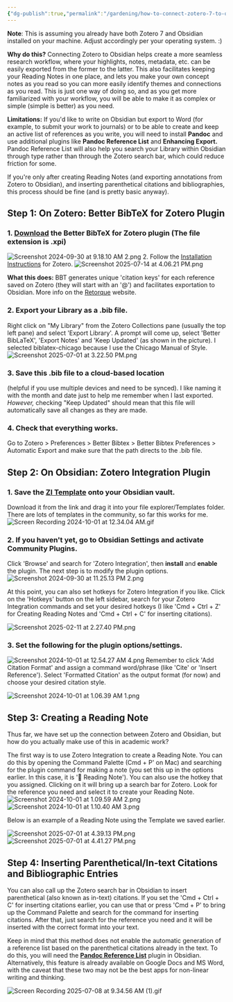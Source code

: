 ```yaml
---
{"dg-publish":true,"permalink":"/gardening/how-to-connect-zotero-7-to-obsidian-mac-os/","created":"2024-09-30T09:11:48.620+08:00","updated":"2025-07-14T16:06:39.804+08:00"}
---
```



**Note**: This is assuming you already have both Zotero 7 and Obsidian installed on your machine. Adjust accordingly per your operating system. :)

**Why do this?** Connecting Zotero to Obsidian helps create a more seamless research workflow, where your highlights, notes, metadata, etc. can be easily exported from the former to the latter. This also facilitates keeping your Reading Notes in one place, and lets you make your own concept notes as you read so you can more easily identify themes and connections as you read. This is just one way of doing so, and as you get more familiarized with your workflow, you will be able to make it as complex or simple (simple is better) as you need.

**Limitations:** If you'd like to write on Obsidian but export to Word (for example, to submit your work to journals) or to be able to create and keep an active list of references as you write, you will need to install **Pandoc** and use additional plugins like **Pandoc Reference List** and **Enhancing Export.** Pandoc Reference List will also help you search your Library within Obsidian through type rather than through the Zotero search bar, which could reduce friction for some. 

If you're only after creating Reading Notes (and exporting annotations from Zotero to Obsidian), and inserting parenthetical citations and bibliographies, this process should be fine (and is pretty basic anyway).

## Step 1: On Zotero: Better BibTeX for Zotero Plugin
### 1. [Download](https://github.com/retorquere/zotero-better-bibtex/releases/tag/v6.7.238) the Better BibTeX for Zotero plugin (The file extension is .xpi)
![Screenshot 2024-09-30 at 9.18.10 AM 2.png](/img/user/Extras/Screenshot%202024-09-30%20at%209.18.10%20AM%202.png)
2. Follow the [Installation Instructions](https://retorque.re/zotero-better-bibtex/installation/) for Zotero. 
![Screenshot 2025-07-14 at 4.06.21 PM.png](/img/user/Extras/Screenshot%202025-07-14%20at%204.06.21%20PM.png)

**What this does:** BBT generates unique 'citation keys' for each reference saved on Zotero (they will start with an '@') and facilitates exportation to Obsidian. More info on the [Retorque](https://retorque.re/zotero-better-bibtex/index.html) website.

### 2. Export your Library as a .bib file. 
Right click on "My Library" from the Zotero Collections pane (usually the top left pane) and select 'Export Library'. A prompt will come up, select 'Better BibLaTeX', 'Export Notes' and 'Keep Updated' (as shown in the picture). I selected biblatex-chicago because I use the Chicago Manual of Style.
![Screenshot 2025-07-01 at 3.22.50 PM.png](/img/user/Extras/Screenshot%202025-07-01%20at%203.22.50%20PM.png)

### 3. Save this .bib file to a cloud-based location 
(helpful if you use multiple devices and need to be synced). I like naming it with the month and date just to help me remember when I last exported. *However,* checking "Keep Updated" should mean that this file will automatically save all changes as they are made.
### 4. Check that everything works. 
Go to Zotero > Preferences > Better Bibtex > Better Bibtex Preferences > Automatic Export and make sure that the path directs to the .bib file.

## Step 2: On Obsidian: Zotero Integration Plugin
### 1. Save the [ZI Template](https://drive.google.com/file/d/1xiPVCoDMWQTC4p2AQZTNqjsUrE098JVZ/view?usp=sharing) onto your Obsidian vault. 
Download it from the link and drag it into your file explorer/Templates folder. There are lots of templates in the community, so far this works for me. 
![Screen Recording 2024-10-01 at 12.34.04 AM.gif](/img/user/Extras/Screen%20Recording%202024-10-01%20at%2012.34.04%20AM.gif)
### 2. If you haven't yet, go to Obsidian Settings and activate Community Plugins. 
Click 'Browse' and search for 'Zotero Integration', then **install** and **enable** the plugin. The next step is to modify the plugin options.
![Screenshot 2024-09-30 at 11.25.13 PM 2.png](/img/user/Extras/Screenshot%202024-09-30%20at%2011.25.13%20PM%202.png)

At this point, you can also set hotkeys for Zotero Integration if you like. Click on the 'Hotkeys' button on the left sidebar, search for your Zotero Integration commands and set your desired hotkeys (I like 'Cmd + Ctrl + Z' for Creating Reading Notes and 'Cmd + Ctrl + C' for inserting citations).

![Screenshot 2025-02-11 at 2.27.40 PM.png](/img/user/Extras/Screenshot%202025-02-11%20at%202.27.40%20PM.png)

### 3. Set the following for the plugin options/settings. 
![Screenshot 2024-10-01 at 12.54.27 AM 4.png](/img/user/Extras/Screenshot%202024-10-01%20at%2012.54.27%20AM%204.png)
Remember to click 'Add Citation Format' and assign a command word/phrase (like 'Cite' or 'Insert Reference'). Select 'Formatted Citation' as the output format (for now) and choose your desired citation style.

![Screenshot 2024-10-01 at 1.06.39 AM 1.png](/img/user/Extras/Screenshot%202024-10-01%20at%201.06.39%20AM%201.png)

## Step 3: Creating a Reading Note
Thus far, we have set up the connection between Zotero and Obsidian, but how do you actually make use of this in academic work?

The first way is to use Zotero Integration to create a Reading Note. You can do this by opening the Command Palette (Cmd + P' on Mac) and searching for the plugin command for making a note (you set this up in the options earlier. In this case, it is '📖 Reading Note'). You can also use the hotkey that you assigned. Clicking on it will bring up a search bar for Zotero. Look for the reference you need and select it to create your Reading Note.
![Screenshot 2024-10-01 at 1.09.59 AM 2.png](/img/user/Extras/Screenshot%202024-10-01%20at%201.09.59%20AM%202.png)
![Screenshot 2024-10-01 at 1.10.40 AM 3.png](/img/user/Extras/Screenshot%202024-10-01%20at%201.10.40%20AM%203.png)

Below is an example of a Reading Note using the Template we saved earlier.

![Screenshot 2025-07-01 at 4.39.13 PM.png](/img/user/Extras/Screenshot%202025-07-01%20at%204.39.13%20PM.png)
![Screenshot 2025-07-01 at 4.41.27 PM.png](/img/user/Extras/Screenshot%202025-07-01%20at%204.41.27%20PM.png)

## Step 4: Inserting Parenthetical/In-text Citations and Bibliographic Entries

You can also call up the Zotero search bar in Obsidian to insert parenthetical (also known as in-text) citations. If you set the  'Cmd + Ctrl + C' for inserting citations earlier, you can use that or press 'Cmd + P' to bring up the Command Palette and search for the command for inserting citations. After that, just search for the reference you need and it will be inserted with the correct format into your text. 



Keep in mind that this method does not enable the automatic generation of a reference list based on the parenthetical citations already in the text. To do this, you will need the **[Pandoc Reference List](https://github.com/mgmeyers/obsidian-pandoc-reference-list)** plugin in Obsidian. Alternatively, this feature is already available on Google Docs and MS Word, with the caveat that these two may not be the best apps for non-linear writing and thinking.

![Screen Recording 2025-07-08 at 9.34.56 AM (1).gif](/img/user/Extras/Screen%20Recording%202025-07-08%20at%209.34.56%20AM%20(1).gif)

